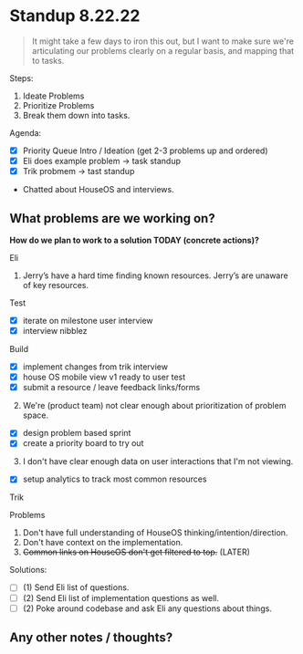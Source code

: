 # Standup 8.22.22

> It might take a few days to iron this out, but I want to make sure we're articulating our problems clearly on a regular basis, and mapping that to tasks.

Steps:
1. Ideate Problems
2. Prioritize Problems
3. Break them down into tasks.

Agenda:

- [x] Priority Queue Intro / Ideation (get 2-3 problems up and ordered)
- [x] Eli does example problem -> task standup
- [x] Trik probmem -> tast standup
- Chatted about HouseOS and interviews.

## What problems are we working on?

**How do we plan to work to a solution TODAY (concrete actions)?**

Eli

1. Jerry’s have a hard time finding known resources. Jerry’s are unaware of key resources.

Test

- [x] iterate on milestone user interview
- [x] interview nibblez

Build

- [x] implement changes from trik interview
- [x] house OS mobile view v1 ready to user test
- [x] submit a resource / leave feedback links/forms

2. We're (product team) not clear enough about prioritization of problem space.

- [x] design problem based sprint
- [x] create a priority board to try out

3.  I don't have clear enough data on user interactions that I'm not viewing.

- [x] setup analytics to track most common resources

Trik

Problems
1. Don't have full understanding of HouseOS thinking/intention/direction.
2. Don't have context on the implementation.
3. ~~Common links on HouseOS don't get filtered to top.~~ (LATER)

Solutions:
- [ ] (1) Send Eli list of questions.
- [ ] (2) Send Eli list of implementation questions as well.
- [ ] (2) Poke around codebase and ask Eli any questions about things.

## Any other notes / thoughts?
